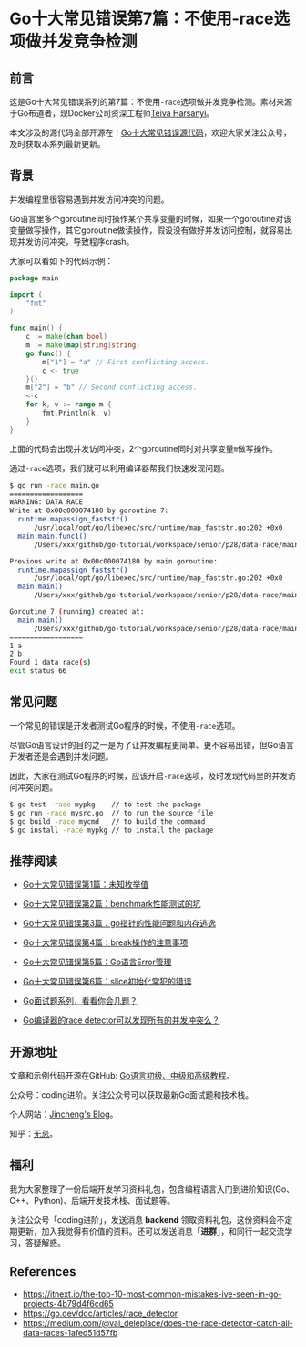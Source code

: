 # Go十大常见错误第7篇：不使用-race选项做并发竞争检测

## 前言

这是Go十大常见错误系列的第7篇：不使用`-race`选项做并发竞争检测。素材来源于Go布道者，现Docker公司资深工程师[Teiva Harsanyi](https://teivah.medium.com/)。

本文涉及的源代码全部开源在：[Go十大常见错误源代码](https://github.com/jincheng9/go-tutorial/tree/main/workspace/senior/p28)，欢迎大家关注公众号，及时获取本系列最新更新。



## 背景

并发编程里很容易遇到并发访问冲突的问题。

Go语言里多个goroutine同时操作某个共享变量的时候，如果一个goroutine对该变量做写操作，其它goroutine做读操作，假设没有做好并发访问控制，就容易出现并发访问冲突，导致程序crash。

大家可以看如下的代码示例：

```go
package main

import (
	"fmt"
)

func main() {
	c := make(chan bool)
	m := make(map[string]string)
	go func() {
		m["1"] = "a" // First conflicting access.
		c <- true
	}()
	m["2"] = "b" // Second conflicting access.
	<-c
	for k, v := range m {
		fmt.Println(k, v)
	}
}
```

上面的代码会出现并发访问冲突，2个goroutine同时对共享变量`m`做写操作。

通过`-race`选项，我们就可以利用编译器帮我们快速发现问题。

```bash
$ go run -race main.go 
==================
WARNING: DATA RACE
Write at 0x00c000074180 by goroutine 7:
  runtime.mapassign_faststr()
      /usr/local/opt/go/libexec/src/runtime/map_faststr.go:202 +0x0
  main.main.func1()
      /Users/xxx/github/go-tutorial/workspace/senior/p28/data-race/main.go:11 +0x5d

Previous write at 0x00c000074180 by main goroutine:
  runtime.mapassign_faststr()
      /usr/local/opt/go/libexec/src/runtime/map_faststr.go:202 +0x0
  main.main()
      /Users/xxx/github/go-tutorial/workspace/senior/p28/data-race/main.go:14 +0xcb

Goroutine 7 (running) created at:
  main.main()
      /Users/xxx/github/go-tutorial/workspace/senior/p28/data-race/main.go:10 +0x9c
==================
1 a
2 b
Found 1 data race(s)
exit status 66
```



## 常见问题

一个常见的错误是开发者测试Go程序的时候，不使用`-race`选项。

尽管Go语言设计的目的之一是为了让并发编程更简单、更不容易出错，但Go语言开发者还是会遇到并发问题。

因此，大家在测试Go程序的时候，应该开启`-race`选项，及时发现代码里的并发访问冲突问题。

```bash
$ go test -race mypkg    // to test the package
$ go run -race mysrc.go  // to run the source file
$ go build -race mycmd   // to build the command
$ go install -race mypkg // to install the package
```



## 推荐阅读

* [Go十大常见错误第1篇：未知枚举值](https://mp.weixin.qq.com/s?__biz=Mzg2MTcwNjc1Mg==&mid=2247484146&idx=1&sn=10fb12b643a2e37c090e5aa3bc583152&chksm=ce124d9df965c48bb954aeddabdff3db12738ded3875542250c5d0ef6cfd4417fc56580288b1&token=1912894792&lang=zh_CN#rd)

* [Go十大常见错误第2篇：benchmark性能测试的坑](https://mp.weixin.qq.com/s?__biz=Mzg2MTcwNjc1Mg==&mid=2247484163&idx=1&sn=b28d61c1f3ec9d914e698dce105ba5d1&chksm=ce124c6cf965c57a90bc85a5295ed9375103de20607b509f845583ff6686385df0ed96653d00&token=1912894792&lang=zh_CN#rd)

* [Go十大常见错误第3篇：go指针的性能问题和内存逃逸](https://mp.weixin.qq.com/s?__biz=Mzg2MTcwNjc1Mg==&mid=2247484247&idx=1&sn=faf716627afb00df646cecff023fb63c&chksm=ce124c38f965c52efd009a4c98691d56b5765dc7dce98aa49b226ad9274bd062d8d01e702e91&token=1899277735&lang=zh_CN#rd)

* [Go十大常见错误第4篇：break操作的注意事项](https://mp.weixin.qq.com/s?__biz=Mzg2MTcwNjc1Mg==&mid=2247484262&idx=1&sn=c1bea8af60444a4ef73c4d4d7a09d16d&chksm=ce124c09f965c51f3663ac9089a792d36c3685850e12695dd26d15a1a50f393b2d7c92b9983a&token=461369035&lang=zh_CN#rd)

* [Go十大常见错误第5篇：Go语言Error管理](https://mp.weixin.qq.com/s?__biz=Mzg2MTcwNjc1Mg==&mid=2247484274&idx=1&sn=711abea3c6fd5d15341ee1b34da8a160&chksm=ce124c1df965c50b3af84965f7ed30b574cd0b247ea6f77b944ec858bd43ee37f4c1554a5bce&token=1846351524&lang=zh_CN#rd)

* [Go十大常见错误第6篇：slice初始化常犯的错误](https://mp.weixin.qq.com/s?__biz=Mzg2MTcwNjc1Mg==&mid=2247484289&idx=1&sn=2b8171458cde4425b28fdf8f51df8d7c&chksm=ce124ceef965c5f8a14f5951457ce2ac0ecc4612cf2013957f1d818b6e74da7c803b9df1d394&token=1477304797&lang=zh_CN#rd)

* [Go面试题系列，看看你会几题？](https://mp.weixin.qq.com/mp/appmsgalbum?__biz=Mzg2MTcwNjc1Mg==&action=getalbum&album_id=2199553588283179010#wechat_redirect)

* [Go编译器的race detector可以发现所有的并发冲突么？](https://medium.com/@val_deleplace/does-the-race-detector-catch-all-data-races-1afed51d57fb)

  

## 开源地址

文章和示例代码开源在GitHub: [Go语言初级、中级和高级教程](https://github.com/jincheng9/go-tutorial)。

公众号：coding进阶。关注公众号可以获取最新Go面试题和技术栈。

个人网站：[Jincheng's Blog](https://jincheng9.github.io/)。

知乎：[无忌](https://www.zhihu.com/people/thucuhkwuji)。



## 福利

我为大家整理了一份后端开发学习资料礼包，包含编程语言入门到进阶知识(Go、C++、Python)、后端开发技术栈、面试题等。

关注公众号「coding进阶」，发送消息 **backend** 领取资料礼包，这份资料会不定期更新，加入我觉得有价值的资料。还可以发送消息「**进群**」，和同行一起交流学习，答疑解惑。



## References

* https://itnext.io/the-top-10-most-common-mistakes-ive-seen-in-go-projects-4b79d4f6cd65
* https://go.dev/doc/articles/race_detector
* https://medium.com/@val_deleplace/does-the-race-detector-catch-all-data-races-1afed51d57fb